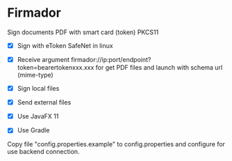 # Firmador
Sign documents PDF with smart card (token) PKCS11


- [x] Sign with eToken SafeNet in linux
- [x] Receive argument firmador://ip:port/endpoint?token=bearertokenxxx.xxx for get PDF files and launch with schema url (mime-type)
- [x] Sign local files
- [x] Send external files
- [x] Use JavaFX 11
- [x] Use Gradle



Copy file "config.properties.example" to config.properties and configure for use backend connection.
